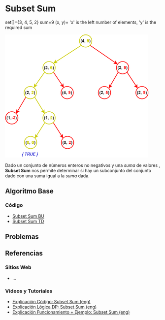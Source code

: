# Subset Sum

set[]={3, 4, 5, 2}
sum=9
(x, y)= 'x' is the left number of elements,
'y' is the required sum

![Subset Sum Graffic](https://github.com/AleS900/prueba/blob/master/assets/subsetsum.png)

Dado un conjunto de números enteros no negativos y una *suma* de valores , **Subset Sum** nos permite determinar si hay un subconjunto del conjunto dado con una suma igual a la *suma* dada.

## Algoritmo Base
### Código
-  [Subset Sum BU](https://github.com/PaulLandaeta/algoritmica2/blob/master/contenido/Programacion%20Dinamica/Subset%20Sum/subsetSumBU.cpp)
-  [Subset Sum TD](https://github.com/PaulLandaeta/algoritmica2/blob/master/contenido/Programacion%20Dinamica/Subset%20Sum/subsetSumTD.cpp)

## Problemas

## Referencias
### Sitios Web 
- ...
### Videos y Tutoriales
-  [Explicación Código: Subset Sum (eng)](https://www.youtube.com/watch?v=nqlNzOcnCfs)
-  [Explicación Lógica DP: Subset Sum (eng)](https://www.youtube.com/watch?v=dJmyfFC3-3A)
-  [Explicación Funcionamiento + Ejemplo: Subset Sum (eng)](https://www.youtube.com/watch?v=BT_ACNC47Os)
